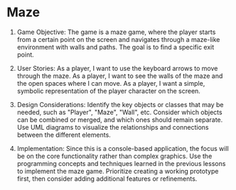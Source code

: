 # Maze

1. Game Objective:
The game is a maze game, where the player starts from a certain point on the screen and navigates through a maze-like environment with walls and paths.
The goal is to find a specific exit point.

2. User Stories:
As a player, I want to use the keyboard arrows to move through the maze.
As a player, I want to see the walls of the maze and the open spaces where I can move.
As a player, I want a simple, symbolic representation of the player character on the screen.

3. Design Considerations:
Identify the key objects or classes that may be needed, such as "Player", "Maze", "Wall", etc.
Consider which objects can be combined or merged, and which ones should remain separate.
Use UML diagrams to visualize the relationships and connections between the different elements.

4. Implementation:
Since this is a console-based application, the focus will be on the core functionality rather than complex graphics.
Use the programming concepts and techniques learned in the previous lessons to implement the maze game.
Prioritize creating a working prototype first, then consider adding additional features or refinements.
